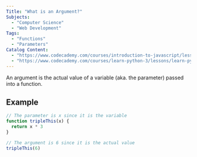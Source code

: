 ```yaml
---
Title: "What is an Argument?"
Subjects:
  - "Computer Science"
  - "Web Development"
Tags: 
  - "Functions"
  - "Parameters"
Catalog Content:
  - "https://www.codecademy.com/courses/introduction-to-javascript/lessons/functions/exercises/parameters"
  - "https://www.codecademy.com/courses/learn-python-3/lessons/learn-python-function-arguments/exercises/parameters-and-arguments"
---
```


An argument is the actual value of a variable (aka. the parameter) passed into a function.

## Example

```js
// The parameter is x since it is the variable
function tripleThis(x) {
  return x * 3 
}

// The argument is 6 since it is the actual value
tripleThis(6)
```
